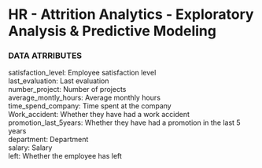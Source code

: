# HR - Attrition Analytics -  Exploratory Analysis & Predictive Modeling

### DATA ATRRIBUTES

satisfaction_level: Employee satisfaction level <br>
last_evaluation: Last evaluation  <br>
number_project: Number of projects  <br>
average_montly_hours: Average monthly hours <br>
time_spend_company: Time spent at the company <br>
Work_accident: Whether they have had a work accident <br>
promotion_last_5years: Whether they have had a promotion in the last 5 years <br>
department: Department <br>
salary: Salary <br>
left: Whether the employee has left <br>
